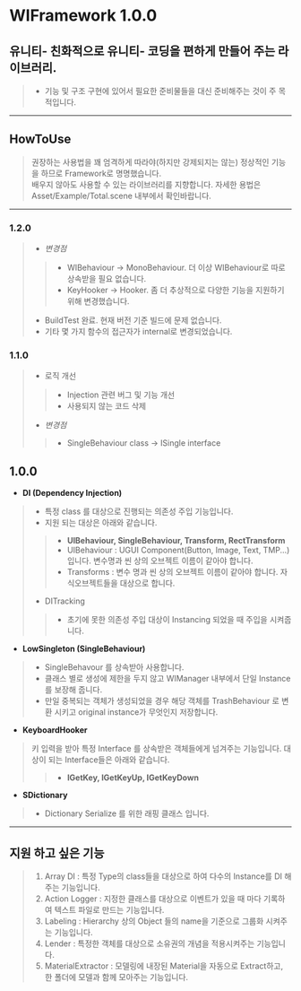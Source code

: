 # WIFramework 1.0.0
## 유니티- 친화적으로 유니티- 코딩을 편하게 만들어 주는 라이브러리.
> * 기능 및 구조 구현에 있어서 필요한 준비물들을 대신 준비해주는 것이 주 목적입니다.
* * *

## HowToUse
> 권장하는 사용법을 꽤 엄격하게 따라야(하지만 강제되지는 않는) 정상적인 기능을 하므로 Framework로 명명했습니다.   
> 배우지 않아도 사용할 수 있는 라이브러리를 지향합니다. 
> 자세한 용법은 Asset/Example/Total.scene 내부에서 확인바랍니다.
* * *
### 1.2.0
> * *변경점*
>> + WIBehaviour -> MonoBehaviour. 더 이상 WIBehaviour로 따로 상속받을 필요 없습니다.
>> + KeyHooker -> Hooker. 좀 더 추상적으로 다양한 기능을 지원하기 위해 변경했습니다.
> * BuildTest 완료. 현재 버전 기준 빌드에 문제 없습니다.
> * 기타 몇 가지 함수의 접근자가 internal로 변경되었습니다.

### 1.1.0
> * 로직 개선
>> + Injection 관련 버그 및 기능 개선
>> + 사용되지 않는 코드 삭제
> * *변경점*
>> + SingleBehaviour class -> ISingle interface

## 1.0.0
* **DI (Dependency Injection)**
> * 특정 class 를 대상으로 진행되는 의존성 주입 기능입니다.
> * 지원 되는 대상은 아래와 같습니다.
>> + **UIBehaviour, SingleBehaviour, Transform, RectTransform** 
>> + UIBehaviour : UGUI Component(Button, Image, Text, TMP...) 입니다. 변수명과 씬 상의 오브젝트 이름이 같아야 합니다.
>> + Transforms : 변수 명과 씬 상의 오브젝트 이름이 같아야 합니다. 자식오브젝트들을 대상으로 합니다.
> * DITracking
>> + 초기에 못한 의존성 주입 대상이 Instancing 되었을 때 주입을 시켜줍니다.
* **LowSingleton (SingleBehaviour)**
> * SingleBehavour 를 상속받아 사용합니다.
> * 클래스 별로 생성에 제한을 두지 않고 WIManager 내부에서 단일 Instance를 보장해 줍니다.
> * 만일 중복되는 객체가 생성되었을 경우 해당 객체를 TrashBehaviour 로 변환 시키고 original instance가 무엇인지 저장합니다.
* **KeyboardHooker**
> 키 입력을 받아 특정 Interface 를 상속받은 객체들에게 넘겨주는 기능입니다.
> 대상이 되는 Interface들은 아래와 같습니다.
>> + **IGetKey, IGetKeyUp, IGetKeyDown**
* **SDictionary**
> * Dictionary Serialize 를 위한 래핑 클래스 입니다.
* * *

## 지원 하고 싶은 기능
> 1. Array DI : 특정 Type의 class들을 대상으로 하여 다수의 Instance를 DI 해주는 기능입니다. 
> 2. Action Logger : 지정한 클래스를 대상으로 이벤트가 있을 때 마다 기록하여 텍스트 파일로 만드는 기능입니다. 
> 3. Labeling : Hierarchy 상의 Object 들의 name을 기준으로 그룹화 시켜주는 기능입니다. 
> 4. Lender : 특정한 객체를 대상으로 소유권의 개념을 적용시켜주는 기능입니다.
> 5. MaterialExtractor : 모델링에 내장된 Material을 자동으로 Extract하고, 한 폴더에 모델과 함께 모아주는 기능입니다. 

